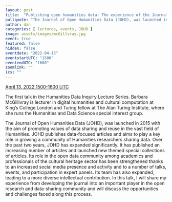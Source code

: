 ```yaml
---
layout: post
title:  "Publishing open humanities data: The experience of the Journal of Open Humanities Data (Barbara McGillivray)"
pullquote: "The Journal of Open Humanities Data (JOHD), was launched in 2015 with the aim of promoting values of data sharing and reuse in the vast field of Humanities. In this talk, I will share my experience from developing the journal into an important player in the open research and data-sharing community and will discuss the opportunities and challenges faced along this process."
author: dan
categories: [ lectures, events, JOHD ]
image: assets/images/mcGillvray.jpg
event: true
featured: false
hidden: false
eventdate: "2022-04-13"
eventstartUTC: "1500"
eventendUTC: "1600"
zoomlink: ""
ics: ""
---
```


[April 13, 2022 1500-1600 UTC](https://www.timeanddate.com/worldclock/meetingdetails.html?year=2022&month=4&day=13&hour=15&min=0&sec=0&p1=137&p2=75&p3=179&p4=136&p5=195&p6=53&p7=771&p8=196&p9=240&p10=264)

The first talk in the Humanities Data Inquiry Lecture Series. Barbara McGillivray is lecturer in digital humanities and cultural computation at King’s College London and Turing fellow at The Alan Turing Institute, where she runs the Humanities and Data Science special interest group. 

The Journal of Open Humanities  Data (JOHD), was launched in 2015 with the aim of promoting values of  data sharing and reuse in the vast field of Humanities. JOHD publishes  data-focused articles and aims to play a key role in growing a community  of Humanities researchers sharing data. Over the past two years, JOHD  has expanded significantly. It has published an increasing number of  articles and launched new themed special collections of articles. Its  role in the open data community among academics and professionals of the  cultural heritage sector has been strengthened thanks to an increased  social media presence and activity and to a number of talks, events, and  participation in expert panels. Its team has also expanded, leading to a  more diverse intellectual contribution. In this talk, I will share my  experience from developing the journal into an important player in the  open research and data-sharing community and will discuss the  opportunities and challenges faced along this process.